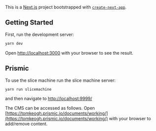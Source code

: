 This is a [Next.js](https://nextjs.org/) project bootstrapped with [`create-next-app`](https://github.com/vercel/next.js/tree/canary/packages/create-next-app).

## Getting Started

First, run the development server:

```bash
yarn dev
```

Open [http://localhost:3000](http://localhost:3000) with your browser to see the result.

## Prismic

To use the slice machine run the slice machine server:

```bash
yarn run slicemachine
```

and then navigate to [http://localhost:9999/](http://localhost:9999/)

The CMS can be accessed as follows.
Open [https://tomkeogh.prismic.io/documents/working/](https://tomkeogh.prismic.io/documents/working/) with your browser to add/remove content.
